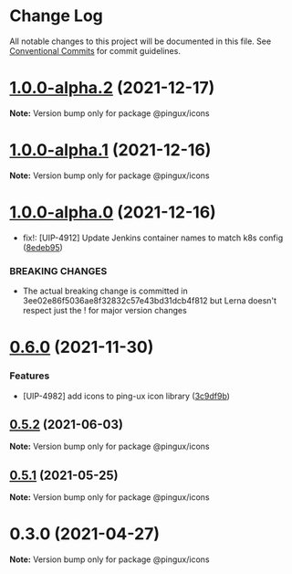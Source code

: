 # Change Log

All notable changes to this project will be documented in this file.
See [Conventional Commits](https://conventionalcommits.org) for commit guidelines.

# [1.0.0-alpha.2](https://gitlab.corp.pingidentity.com/ux/pingux/compare/@pingux/icons@1.0.0-alpha.1...@pingux/icons@1.0.0-alpha.2) (2021-12-17)

**Note:** Version bump only for package @pingux/icons





# [1.0.0-alpha.1](https://gitlab.corp.pingidentity.com/ux/pingux/compare/@pingux/icons@1.0.0-alpha.0...@pingux/icons@1.0.0-alpha.1) (2021-12-16)

**Note:** Version bump only for package @pingux/icons





# [1.0.0-alpha.0](https://gitlab.corp.pingidentity.com/ux/pingux/compare/@pingux/icons@0.6.0...@pingux/icons@1.0.0-alpha.0) (2021-12-16)


* fix!: [UIP-4912] Update Jenkins container names to match k8s config ([8edeb95](https://gitlab.corp.pingidentity.com/ux/pingux/commit/8edeb95b25adecd8e34c20fb52c6c2f0e552bc4d))


### BREAKING CHANGES

* The actual breaking change is committed in 3ee02e86f5036ae8f32832c57e43bd31dcb4f812 but Lerna doesn't respect just the ! for major version changes





# [0.6.0](https://gitlab.corp.pingidentity.com/ux/pingux/compare/@pingux/icons@0.5.2...@pingux/icons@0.6.0) (2021-11-30)


### Features

* [UIP-4982] add icons to ping-ux icon library ([3c9df9b](https://gitlab.corp.pingidentity.com/ux/pingux/commit/3c9df9b2f673b3b7be746dc9da63c6435425b774))





## [0.5.2](https://gitlab.corp.pingidentity.com/ux/pingux/compare/@pingux/icons@0.5.1...@pingux/icons@0.5.2) (2021-06-03)

**Note:** Version bump only for package @pingux/icons





## [0.5.1](https://gitlab.corp.pingidentity.com/ux/pingux/compare/@pingux/icons@0.5.0...@pingux/icons@0.5.1) (2021-05-25)

**Note:** Version bump only for package @pingux/icons





# 0.3.0 (2021-04-27)

**Note:** Version bump only for package @pingux/icons
